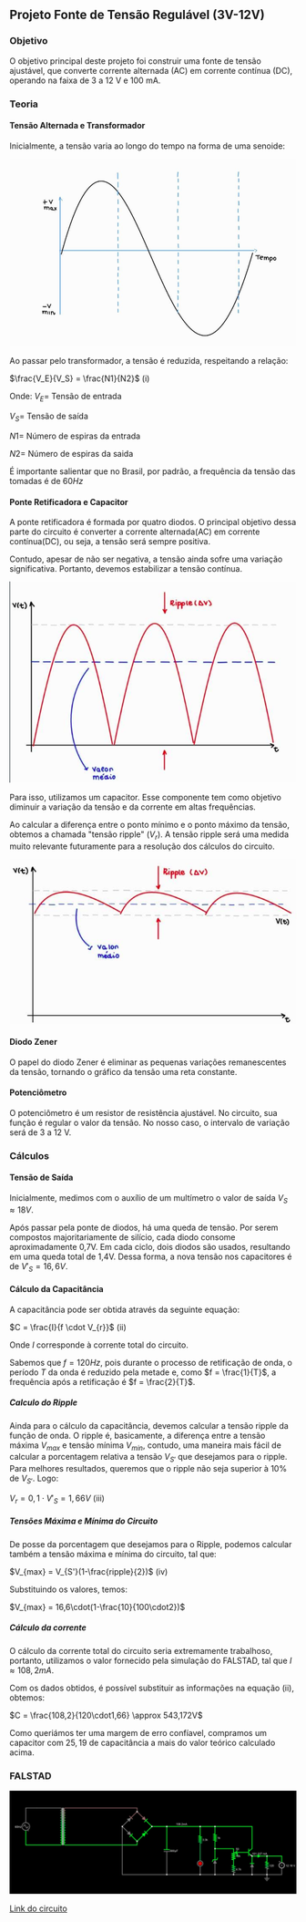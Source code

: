 ## Projeto Fonte de Tensão Regulável (3V-12V)

### Objetivo
O objetivo principal deste projeto foi construir uma fonte de tensão ajustável, que converte corrente alternada (AC) em corrente contínua (DC), operando na faixa de 3 a 12 V e 100 mA.

### Teoria

#### Tensão Alternada e Transformador
Inicialmente, a tensão varia ao longo do tempo na forma de uma senoide:

![senoide](imagens/senoide.jpeg)

Ao passar pelo transformador, a tensão é reduzida, respeitando a relação:


$\frac{V_E}{V_S} = \frac{N1}{N2}$  (i)


Onde: 
$V_{E} =$ Tensão de entrada 

$V_{S} =$ Tensão de saída

$N1 =$ Número de espiras da entrada 

$N2 =$ Número de espiras da saida

É importante salientar que no Brasil, por padrão, a frequência da tensão das tomadas é de $60Hz$

#### Ponte Retificadora e Capacitor
A ponte retificadora é formada por quatro diodos. O principal objetivo dessa parte do circuito é converter a corrente alternada(AC) em corrente contínua(DC), ou seja, a tensão será sempre positiva.

Contudo, apesar de não ser negativa, a tensão ainda sofre uma variação significativa. Portanto, devemos estabilizar a tensão contínua.

![ponte_diodo](imagens/ponte_diodo.png)

Para isso, utilizamos um capacitor. Esse componente tem como objetivo diminuir a variação da tensão e da corrente em altas frequências.

Ao calcular a diferença entre o ponto mínimo e o ponto máximo da tensão, obtemos a chamada "tensão ripple" ($V_r$). A tensão ripple será uma medida muito relevante futuramente para a resolução dos cálculos do circuito.

![Tensão_ripple](imagens/ripple.png)

#### Diodo Zener
O papel do diodo Zener é eliminar as pequenas variações remanescentes da tensão, tornando o gráfico da tensão uma reta constante.

#### Potenciômetro
O potenciômetro é um resistor de resistência ajustável. No circuito, sua função é regular o valor da tensão. No nosso caso, o intervalo de variação será de 3 a 12 V.

### Cálculos

#### Tensão de Saída
Inicialmente, medimos com o auxílio de um multímetro o valor de saída $V_S \approx 18V$.

Após passar pela ponte de diodos, há uma queda de tensão. Por serem compostos majoritariamente de silício, cada diodo consome aproximadamente 0,7V. Em cada ciclo, dois diodos são usados, resultando em uma queda total de 1,4V. Dessa forma, a nova tensão nos capacitores é de $V'_{S} = 16,6V$.

#### Cálculo da Capacitância
A capacitância pode ser obtida através da seguinte equação:


$C = \frac{I}{f \cdot V_{r}}$  (ii)

Onde $I$ corresponde à corrente total do circuito. 


Sabemos que $f = 120Hz$, pois durante o processo de retificação de onda, o período $T$ da onda é reduzido pela metade e, como $f = \frac{1}{T}$, a frequência após a retificação é $f = \frac{2}{T}$.

##### Calculo do Ripple
Ainda para o cálculo da capacitância, devemos calcular a tensão ripple da função de onda. O ripple é, basicamente, a diferença entre a tensão máxima $V_{max}$ e tensão mínima $V_{min}$, contudo, uma maneira mais fácil de calcular a porcentagem relativa a tensão $V_{S'}$ que desejamos para o ripple. Para melhores resultados, queremos que o ripple não seja superior à 10% de $V_{S'}$. Logo: 

$V_{r} = 0,1 \cdot V'_{S} = 1,66V$  (iii)

##### Tensões Máxima e Mínima do Circuito 
De posse da porcentagem que desejamos para o Ripple, podemos calcular também a tensão máxima e mínima do circuito, tal que: 

$V_{max} = V_{S'}(1-\frac{ripple}{2})$  (iv)

Substituindo os valores, temos: 

$V_{max} = 16,6\cdot(1-\frac{10}{100\cdot2})$ 



##### Cálculo da corrente 
O cálculo da corrente total do circuito seria extremamente trabalhoso, portanto, utilizamos o valor fornecido pela simulação do FALSTAD, tal que $I \approx 108,2mA$. 


Com os dados obtidos, é possível substituir as informações na equação (ii), obtemos: 

$C = \frac{108,2}{120\cdot1,66} \approx 543,172V$ 

Como queriámos ter uma margem de erro confíavel, compramos um capacitor com $25,19%$ de capacitância a mais do valor teórico calculado acima. 

### FALSTAD 

![sim_falstad](imagens/sim_falstad.jpeg)


[Link do circuito](https://tinyurl.com/2m9j32hg)

